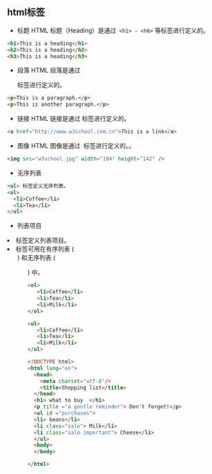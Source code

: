 ## html标签

* 标题
HTML 标题（Heading）是通过` <h1> - <h6>` 等标签进行定义的。

```html
<h1>This is a heading</h1>
<h2>This is a heading</h2>
<h3>This is a heading</h3>
```
* 段落
HTML 段落是通过 <p> 标签进行定义的。
```html
<p>This is a paragraph.</p>
<p>This is another paragraph.</p>
```
* 链接
HTML 链接是通过 <a> 标签进行定义的。
```html
<a href="http://www.w3school.com.cn">This is a link</a>
```
* 图像
HTML 图像是通过 <img> 标签进行定义的。。
```html
<img src="w3school.jpg" width="104" height="142" />
```
* 无序列表 

 ```html
<ul> 标签定义无序列表。
<ul>
   <li>Coffee</li>
   <li>Tea</li>
</ul>
```
* 列表项目   

<li> 标签定义列表项目。   

<li> 标签可用在有序列表 (<ol>) 和无序列表 (<ul>) 中。  

```html
<ol>
   <li>Coffee</li>
   <li>Tea</li>
   <li>Milk</li>
</ol>

<ul>
   <li>Coffee</li>
   <li>Tea</li>
   <li>Milk</li>
</ul>
```

```html
<!DOCTYPE html>
<html lang="en">
  <head>
    <meta charset="utf-8"/>
    <title>Shopping list</title>
  </head>
  <h1> what to buy  </h1>
  <p title ="a gentle reminder"> Don't forget!</p>
  <ul id ="purchases"> 
  <li> beans</li>
  <li class="sale"> Milk</li>
  <li class="sale important"> Cheese</li>
  </ul>
  <body>
  </body>

</html>
```
